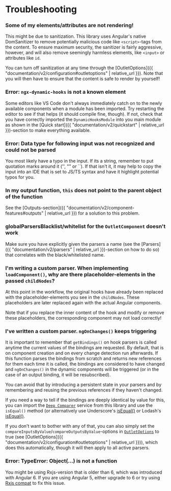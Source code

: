 ---
---

# Troubleshooting

### **Some of my elements/attributes are not rendering!**

This might be due to sanitization. This library uses Angular's native DomSanitizer to remove potentially malicious code like `<script>`-tags from the content. To ensure maximum security, the sanitizer is fairly aggressive, however, and will also remove seemingly harmless elements, like `<input>` or attributes like `id`.

You can turn off sanitization at any time through the [OutletOptions]({{ "documentation/v2/configuration#outletoptions" | relative_url }}). Note that you will then have to ensure that the content is safe to render by yourself!

### **Error: `ngx-dynamic-hooks` is not a known element**

Some editors like VS Code don't always immediately catch on to the newly available components when a module has been imported. Try restarting the editor to see if that helps (it should compile fine, though). If not, check that you have correctly imported the `DynamicHooksModule` into you main module as shown in the [Quick start]({{ "documentation/v2/quickstart" | relative_url }})-section to make everything available.

### **Error: Data type for following input was not recognized and could not be parsed**

You most likely have a typo in the input. If its a string, remember to put quotation marks around it ('', "" or ``). If that isn't it, it may help to copy the input into an IDE that is set to JS/TS syntax and have it highlight potential typos for you.

### **In my output function, `this` does not point to the parent object of the function**

See the [Outputs-section]({{ "documentation/v2/component-features#outputs" | relative_url }}) for a solution to this problem.

### **globalParsersBlacklist/whitelist for the `OutletComponent` doesn't work**

Make sure you have explicitly given the parsers a name (see the [Parsers]({{ "documentation/v2/parsers" | relative_url }})-section on how to do so) that correlates with the black/whitelisted name.

### **I'm writing a custom parser. When implementing `loadComponent()`, why are there placeholder-elements in the passed `childNodes`?**

At this point in the workflow, the original hooks have already been replaced with the placeholder-elements you see in the `childNodes`. These placeholders are later replaced again with the actual Angular components. 

Note that if you replace the inner content of the hook and modify or remove these placeholders, the corresponding component may not load correctly!

### **I've written a custom parser. `ngOnChanges()` keeps triggering**

It is important to remember that `getBindings()` on hook parsers is called anytime the current values of the bindings are requested. By default, that is on component creation and on every change detection run afterwards. If this function parses the bindings from scratch and returns new references for them each time it is called, the bindings are considered to have changed and `ngOnChanges()` in the dynamic components will be triggered (or in the case of an output binding, it will be resubscribed). 

You can avoid that by introducing a persistent state in your parsers and by remembering and reusing the previous references if they haven't changed. 

If you need a way to tell if the bindings are deeply identical by value for this, you can import the <a href="https://github.com/MTobisch/ngx-dynamic-hooks/blob/9b31ba5872a057c33a5464f638ac234fd6144963/projects/ngx-dynamic-hooks/src/lib/utils/deepComparer.ts" target="_blank">`Deep Comparer`</a> service from this library and use the `isEqual()` method (or alternatively use Underscore's <a href="https://underscorejs.org/#isEqual" target="_blank">isEqual()</a> or Lodash's <a href="https://lodash.com/docs/#isEqual" target="_blank">isEqual()</a>.

If you don't want to bother with any of that, you can also simply set the `compareInputsByValue`/`compareOutputsByValue`-options in <a href="https://github.com/MTobisch/ngx-dynamic-hooks/blob/9b31ba5872a057c33a5464f638ac234fd6144963/projects/ngx-dynamic-hooks/src/lib/components/outlet/options/options.ts" target="_blank">`OutletOptions`</a> to true (see [OutletOptions]({{ "documentation/v2/configuration#outletoptions" | relative_url }})), which does this automatically, though it will then apply to all active parsers.

### **Error: TypeError: Object(…) is not a function**

You might be using Rxjs-version that is older than 6, which was introduced with Angular 6. If you are using Angular 5, either upgrade to 6 or try using <a href="https://www.npmjs.com/package/rxjs-compat" target="_blank">Rxjs compat</a> to fix this issue.